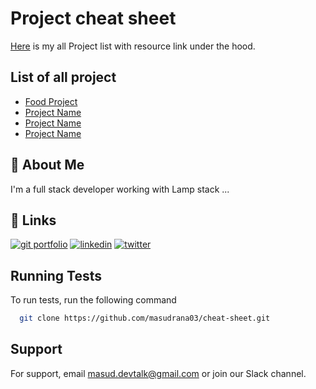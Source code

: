 
# Project cheat sheet 

[Here](https://masudrana03.github.io/cheat-sheet/) is my all Project list with resource link under the hood.
## List of all project

- [Food Project](https://masudrana03.github.io/cheat-sheet/food-project)
- [Project Name](https://choosealicense.com/licenses/mit/)
- [Project Name](https://choosealicense.com/licenses/mit/)
- [Project Name](https://choosealicense.com/licenses/mit/)


## 🚀 About Me
I'm a full stack developer working with Lamp stack ...


## 🔗 Links
[![git portfolio](https://img.shields.io/badge/my_portfolio-000?style=for-the-badge&logo=ko-fi&logoColor=white)](https://github.com/masudrana03)
[![linkedin](https://img.shields.io/badge/linkedin-0A66C2?style=for-the-badge&logo=linkedin&logoColor=white)](https://www.linkedin.com/in/masudrana-sv/)
[![twitter](https://img.shields.io/badge/twitter-1DA1F2?style=for-the-badge&logo=twitter&logoColor=white)](https://twitter.com/masudrana_sv)


## Running Tests

To run tests, run the following command

```bash
  git clone https://github.com/masudrana03/cheat-sheet.git
```


## Support

For support, email masud.devtalk@gmail.com or join our Slack channel.

